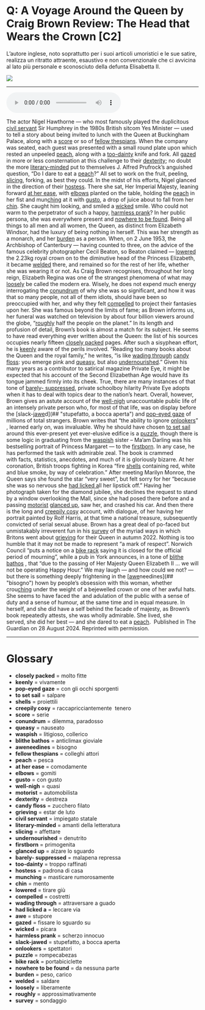 # Q: A Voyage Around the Queen by Craig Brown Review: The Head that Wears the Crown   [C2]

L’autore inglese, noto soprattutto per i suoi articoli umoristici e le sue satire, realizza un ritratto attraente, esaustivo e non convenzionale che ci avvicina al lato più personale e sconosciuto della defunta Elisabetta II.

![](Q%20A%20Voyage%20Around%20the%20Queen%20by%20Craig%20Brown%20Review%20The%20Head%20that%20Wears%20the%20Crown.webp)

--------------

<div>
<audio controls autoplay>
    <source src="https:/raw.githubusercontent.com/dartie/speakup/main/2024-11/Q%20A%20Voyage%20Around%20the%20Queen%20by%20Craig%20Brown%20Review%20The%20Head%20that%20Wears%20the%20Crown.mp3" type="audio/mpeg">
</audio>
</div>


The actor Nigel Hawthorne — who most famously played the duplicitous [civil servant](## "impiegato statale") Sir Humphrey in the 1980s British sitcom Yes Minister — used to tell a story about being invited to lunch with the Queen at Buckingham Palace, along with a [score](## "serie") or so of [fellow thespians](## "colleghi attori"). When the company was seated, each guest was presented with a small round plate upon which rested an unpeeled [peach](## "pesca"), along with a [too-dainty](## "troppo raffinati") knife and fork. All [gazed](## "fissare lo sguardo su") in more or less consternation at this challenge to their [dexterity](## "destreza"); no doubt the more [literary-minded](## "amanti della letteratura") put to themselves J. Alfred Prufrock’s anguished question, “Do I dare to eat a [peach](## "pesca")?”
All set to work on the fruit, peeling, [slicing](## "affettare"), forking, as best they could. In the midst of his efforts, Nigel glanced in the direction of their [hostess](## "padrona di casa"). There she sat, Her Imperial Majesty, leaning forward [at her ease](## "comodamente"), with [elbows](## "gomiti") planted on the table, holding the [peach](## "pesca") in her fist and mun[chin](## "mento")g at it with [gusto](## "con gusto"), a drop of juice about to fall from her [chin](## "mento"). She caught him looking, and smiled a [wicked](## "pícara") smile. Who could not warm to the perpetrator of such a happy, [harmless prank](## "scherzo innocuo")?
In her public persona, she was everywhere present and [nowhere to be found](## "da nessuna parte"). Being all things to all men and all women, the Queen, as distinct from Elizabeth Windsor, had the luxury of being nothing in herself. This was her strength as a monarch, and her [burden](## "peso, carico") as a person. When, on 2 June 1953, the Archbishop of Canterbury — having counted to three, on the advice of the famous celebrity photographer Cecil Beaton, so Beaton claimed — [lowered](## "tirare giù") the 2.23kg royal crown on to the diminutive head of the Princess Elizabeth, it became [welded](## "saldare") there, and remained so for the rest of her life, whether she was wearing it or not.
As Craig Brown recognises, throughout her long reign, Elizabeth Regina was one of the strangest phenomena of what may [loosely](## "liberamente") be called the modern era. Wisely, he does not expend much energy interrogating the [conundrum](## "dilemma, paradosso") of why she was so significant, and how it was that so many people, not all of them idiots, should have been so preoccupied with her, and why they felt [compelled](## "costretti") to project their fantasies upon her. She was famous beyond the limits of fame; as Brown informs us, her funeral was watched on television by about four billion viewers around the globe, “[roughly](## "approssimativamente") half the people on the planet.”
In its length and profusion of detail, Brown’s book is almost a match for its subject. He seems to have read everything ever written about the Queen: the list of his sources occupies nearly fifteen [closely packed](## "molto fitte") pages. After such a sisyphean effort, he is [keenly](## "vivamente") aware of the perils involved. “Reading too many books about the Queen and the royal family,” he writes, “is like [wading through](## "attraversare a guado") [candy floss](## "zucchero filato"): you emerge pink and [queasy](## "nauseato"), but also [undernourished](## "denutrito").”
Given his many years as a contributor to satirical magazine Private Eye, it might be expected that his account of the Second Elizabethan Age would have its tongue jammed firmly into its cheek. True, there are many instances of that tone of [barely- suppressed](## "malapena repressa"), private schoolboy hilarity Private Eye adopts when it has to deal with topics dear to the nation’s heart. Overall, however, Brown gives an astute account of the [well-nigh](## "quasi") unaccountable public life of an intensely private person who, for most of that life, was on display before the [slack-j[awe](## "stupore")d](## "stupefatto, a bocca aperta") and [pop-eyed gaze](## "con gli occhi sporgenti") of millions of total strangers. Brown writes that “the ability to ignore [onlookers](## "spettatori")” , learned early on, was invaluable.
Why he should have chosen [to set sail](## "salpare") around this ever-present yet ever-elusive edifice is a [puzzle](## "rompecabezas"), though there is some logic in graduating from the [waspish](## "litigioso, collerico") sister – Ma’am Darling was his bestselling portrait of Princess Margaret — to the [firstborn](## "primogenita"). In any case, he has performed the task with admirable zeal. The book is crammed with facts, statistics, anecdotes, and much of it is gloriously bizarre.
At her coronation, British troops fighting in Korea “fire [shells](## "proiettili") containing red, white and blue smoke, by way of celebration.” After meeting Marilyn Monroe, the Queen says she found the star “very sweet”, but felt sorry for her “because she was so nervous she [had licked a](## "leccare via")ll her lipstick off.” Having her photograph taken for the diamond jubilee, she declines the request to stand by a window overlooking the Mall, since she had posed there before and a passing [motorist](## "automobilista") [glanced up](## "alzare lo sguardo"), saw her, and crashed his car. And then there is the long and [creepily cosy](## "raccapricciantemente  tenero") account, with dialogue, of her having her portrait painted by Rolf Harris, at that time a national treasure, subsequently convicted of serial sexual abuse.
Brown has a great deal of po-faced but unmistakably irreverent fun in his [survey](## "sondaggio") of the myriad ways in which Britons went about [grieving](## "estar de luto") for their Queen in autumn 2022. Nothing is too humble that it may not be made to represent “a mark of respect”. Norwich Council “puts a notice on a [bike rack](## "portabiciclette") saying it is closed for the official period of mourning”, while a pub in York announces, in a tone of [blithe bathos](## "anticlimax gioviale") , that “due to the passing of Her Majesty Queen Elizabeth II … we will not be operating Happy Hour.”
We may laugh — and how could we not? — but there is something deeply frightening in the [[awe](## "stupore")needines](## "bisogno") hown by people’s obsession with this woman, whether crou[chin](## "mento")g under the weight of a bejewelled crown or one of her awful hats. She seems to have faced the  and adulation of the public with a sense of duty and a sense of humour, at the same time and in equal measure. In herself, and she did have a self behind the facade of majesty, as Brown’s book repeatedly attests, she was wholly admirable. She lived, she served, she did her best — and she dared to eat a [peach](## "pesca"). 
Published in The Guardian on 28 August 2024. Reprinted with permission. 

--------------

<div style = "display:block; clear:both; page-break-after:always;"></div>

# Glossary
* **closely packed** = molto fitte
* **keenly** = vivamente
* **pop-eyed gaze** = con gli occhi sporgenti
* **to set sail** = salpare
* **shells** = proiettili
* **creepily cosy** = raccapricciantemente  tenero
* **score** = serie
* **conundrum** = dilemma, paradosso
* **queasy** = nauseato
* **waspish** = litigioso, collerico
* **blithe bathos** = anticlimax gioviale
* **aweneedines** = bisogno
* **fellow thespians** = colleghi attori
* **peach** = pesca
* **at her ease** = comodamente
* **elbows** = gomiti
* **gusto** = con gusto
* **well-nigh** = quasi
* **motorist** = automobilista
* **dexterity** = destreza
* **candy floss** = zucchero filato
* **grieving** = estar de luto
* **civil servant** = impiegato statale
* **literary-minded** = amanti della letteratura
* **slicing** = affettare
* **undernourished** = denutrito
* **firstborn** = primogenita
* **glanced up** = alzare lo sguardo
* **barely- suppressed** = malapena repressa
* **too-dainty** = troppo raffinati
* **hostess** = padrona di casa
* **munching** = masticare rumorosamente
* **chin** = mento
* **lowered** = tirare giù
* **compelled** = costretti
* **wading through** = attraversare a guado
* **had licked a** = leccare via
* **awe** = stupore
* **gazed** = fissare lo sguardo su
* **wicked** = pícara
* **harmless prank** = scherzo innocuo
* **slack-jawed** = stupefatto, a bocca aperta
* **onlookers** = spettatori
* **puzzle** = rompecabezas
* **bike rack** = portabiciclette
* **nowhere to be found** = da nessuna parte
* **burden** = peso, carico
* **welded** = saldare
* **loosely** = liberamente
* **roughly** = approssimativamente
* **survey** = sondaggio

